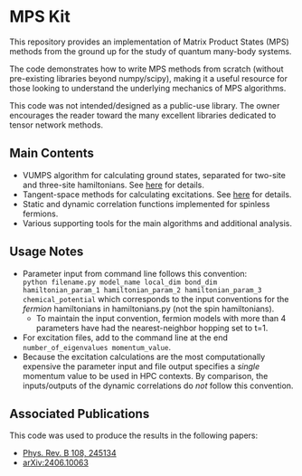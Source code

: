 # MPS Kit

This repository provides an implementation of Matrix Product States (MPS) methods from the ground up for the study of quantum many-body systems.

The code demonstrates how to write MPS methods from scratch (without pre-existing libraries beyond numpy/scipy), 
making it a useful resource for those looking to understand the underlying mechanics of MPS algorithms.

This code was not intended/designed as a public-use library. 
The owner encourages the reader toward the many excellent libraries dedicated to tensor network methods.

## Main Contents
- VUMPS algorithm for calculating ground states, separated for two-site and three-site hamiltonians. See [here](https://journals.aps.org/prb/abstract/10.1103/PhysRevB.97.045145) for details.
- Tangent-space methods for calculating excitations. See [here](https://scipost.org/SciPostPhysLectNotes.7/pdf) for details.
- Static and dynamic correlation functions implemented for spinless fermions.
- Various supporting tools for the main algorithms and additional analysis.

## Usage Notes
- Parameter input from command line follows this convention:  
  `python filename.py model_name local_dim bond_dim hamiltonian_param_1 hamiltonian_param_2 hamiltonian_param_3 chemical_potential`
  which corresponds to the input conventions for the *fermion* hamiltonians in hamiltonians.py (not the spin hamiltonians).
  - To maintain the input convention, fermion models with more than 4 parameters have had the nearest-neighbor hopping set to t=1.
- For excitation files, add to the command line at the end `number_of_eigenvalues momentum_value`.
- Because the excitation calculations are the most computationally expensive the parameter input and file output specifies a *single* momentum value to be used in HPC contexts. By comparison, the inputs/outputs of the dynamic correlations do *not* follow this convention.

## Associated Publications
This code was used to produce the results in the following papers:
- [Phys. Rev. B 108, 245134](https://journals.aps.org/prb/abstract/10.1103/PhysRevB.108.245134)
- [arXiv:2406.10063](https://arxiv.org/abs/2406.10063)
